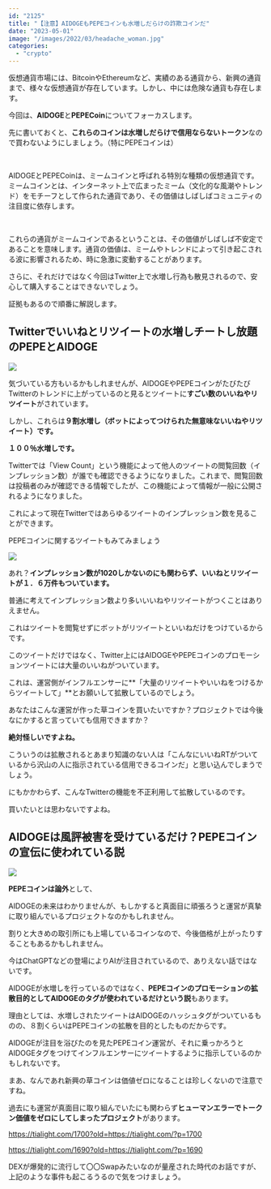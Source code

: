 ```yaml
---
id: "2125"
title: "【注意】AIDOGEもPEPEコインも水増しだらけの詐欺コインだ"
date: "2023-05-01"
image: "/images/2022/03/headache_woman.jpg"
categories: 
  - "crypto"
---
```


仮想通貨市場には、BitcoinやEthereumなど、実績のある通貨から、新興の通貨まで、様々な仮想通貨が存在しています。しかし、中には危険な通貨も存在します。

今回は、**AIDOGE**と**PEPECoin**についてフォーカスします。

先に書いておくと、**これらのコインは水増しだらけで信用ならないトークン**なので買わないようにしましょう。（特にPEPEコインは）

 

AIDOGEとPEPECoinは、ミームコインと呼ばれる特別な種類の仮想通貨です。ミームコインとは、インターネット上で広まったミーム（文化的な風潮やトレンド）をモチーフとして作られた通貨であり、その価値はしばしばコミュニティの注目度に依存します。

 

これらの通貨がミームコインであるということは、その価値がしばしば不安定であることを意味します。通貨の価値は、ミームやトレンドによって引き起こされる波に影響されるため、時に急激に変動することがあります。

さらに、それだけではなく今回はTwitter上で水増し行為も散見されるので、安心して購入することはできないでしょう。

証拠もあるので順番に解説します。

## Twitterでいいねとリツイートの水増しチートし放題のPEPEとAIDOGE

![](../../assets/images/2022/01/checking_sns_bigphone.jpg)

気づいている方もいるかもしれませんが、AIDOGEやPEPEコインがたびたびTwitterのトレンドに上がっているのと見るとツイートに**すごい数のいいねやリツイート**がされています。

しかし、これらは**９割水増し（ボットによってつけられた無意味ないいねやリツイート）です。**

**１００％水増しです。**

Twitterでは「View Count」という機能によって他人のツイートの閲覧回数（インプレッション数）が誰でも確認できるようになりました。これまで、閲覧回数は投稿者のみが確認できる情報でしたが、この機能によって情報が一般に公開されるようになりました。

これによって現在Twitterではあらゆるツイートのインプレッション数を見ることができます。

PEPEコインに関するツイートもみてみましょう

![](../../assets/images/2023/05/pepe-twitter-hack.jpg)

あれ？**インプレッション数が1020しかないのにも関わらず、いいねとリツイートが１．６万件もついています。**

普通に考えてインプレッション数より多いいいねやリツイートがつくことはありえません。

これはツイートを閲覧せずにボットがリツイートといいねだけをつけているからです。

このツイートだけではなく、Twitter上にはAIDOGEやPEPEコインのプロモーションツイートには大量のいいねがついています。

これは、運営側がインフルエンサーに**「大量のリツイートやいいねをつけるからツイートして」**とお願いして拡散しているのでしょう。

あなたはこんな運営が作った草コインを買いたいですか？プロジェクトでは今後なにかすると言っていても信用できますか？

**絶対怪しいですよね。**

こういうのは拡散されるとあまり知識のない人は「こんなにいいねRTがついているから沢山の人に指示されている信用できるコインだ」と思い込んでしまうでしょう。

にもかかわらず、こんなTwitterの機能を不正利用して拡散しているのです。

買いたいとは思わないですよね。

## AIDOGEは風評被害を受けているだけ？PEPEコインの宣伝に使われている説

![](../../assets/images/2022/01/hing_emoticon.jpg)

**PEPEコインは論外**として、

AIDOGEの未来はわかりませんが、もしかすると真面目に頑張ろうと運営が真摯に取り組んでいるプロジェクトなのかもしれません。

割りと大きめの取引所にも上場しているコインなので、今後価格が上がったりすることもあるかもしれません。

今はChatGPTなどの登場によりAIが注目されているので、ありえない話ではないです。

AIDOGEが水増しを行っているのではなく、**PEPEコインのプロモーションの拡散目的としてAIDOGEのタグが使われているだけという説**もあります。

理由としては、水増しされたツイートはAIDOGEのハッシュタグがついているものの、８割くらいはPEPEコインの拡散を目的としたものだからです。

AIDOGEが注目を浴びたのを見たPEPEコイン運営が、それに乗っかろうとAIDOGEタグをつけてインフルエンサーにツイートするように指示しているのかもしれないです。

まあ、なんであれ新興の草コインは価値ゼロになることは珍しくないので注意ですね。

過去にも運営が真面目に取り組んでいたにも関わらず**ヒューマンエラーでトークン価値をゼロにしてしまったプロジェクト**があります。

https://tialight.com/1700?old=https://tialight.com/?p=1700

https://tialight.com/1690?old=https://tialight.com/?p=1690

DEXが爆発的に流行して〇〇Swapみたいなのが量産された時代のお話ですが、上記のような事件も起こるうるので気をつけましょう。
